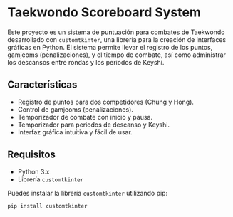 # Taekwondo Scoreboard System

Este proyecto es un sistema de puntuación para combates de Taekwondo desarrollado con `customtkinter`, una librería para la creación de interfaces gráficas en Python. El sistema permite llevar el registro de los puntos, gamjeoms (penalizaciones), y el tiempo de combate, así como administrar los descansos entre rondas y los periodos de Keyshi.

## Características

- Registro de puntos para dos competidores (Chung y Hong).
- Control de gamjeoms (penalizaciones).
- Temporizador de combate con inicio y pausa.
- Temporizador para periodos de descanso y Keyshi.
- Interfaz gráfica intuitiva y fácil de usar.

## Requisitos

- Python 3.x
- Librería `customtkinter`

Puedes instalar la librería `customtkinter` utilizando pip:

```bash
pip install customtkinter